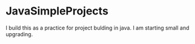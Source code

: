# JavaSimpleProjects
I build this as a practice for project bulding in java. I am starting small and upgrading. 
